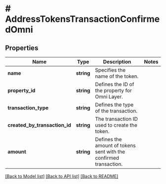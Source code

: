 # # AddressTokensTransactionConfirmedOmni

## Properties

Name | Type | Description | Notes
------------ | ------------- | ------------- | -------------
**name** | **string** | Specifies the name of the token. |
**property_id** | **string** | Defines the ID of the property for Omni Layer. |
**transaction_type** | **string** | Defines the type of the transaction. |
**created_by_transaction_id** | **string** | The transaction ID used to create the token. |
**amount** | **string** | Defines the amount of tokens sent with the confirmed transaction. |

[[Back to Model list]](../../README.md#models) [[Back to API list]](../../README.md#endpoints) [[Back to README]](../../README.md)
